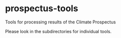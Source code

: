 # prospectus-tools
Tools for processing results of the Climate Prospectus

Please look in the subdirectories for individual tools.

